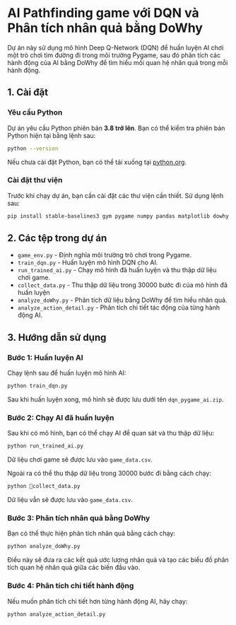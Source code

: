 # AI Pathfinding game với DQN và Phân tích nhân quả bằng DoWhy

Dự án này sử dụng mô hình Deep Q-Network (DQN) để huấn luyện AI chơi một trò chơi tìm đường đi trong môi trường Pygame, sau đó phân tích các hành động của AI bằng DoWhy để tìm hiểu mối quan hệ nhân quả trong mỗi hành động.

## 1. Cài đặt

### Yêu cầu Python
Dự án yêu cầu Python phiên bản **3.8 trở lên**. Bạn có thể kiểm tra phiên bản Python hiện tại bằng lệnh sau:

```bash
python --version
```

Nếu chưa cài đặt Python, bạn có thể tải xuống tại [python.org](https://www.python.org/downloads/).

### Cài đặt thư viện
Trước khi chạy dự án, bạn cần cài đặt các thư viện cần thiết. Sử dụng lệnh sau:

```bash
pip install stable-baselines3 gym pygame numpy pandas matplotlib dowhy
```

## 2. Các tệp trong dự án

- `game_env.py` - Định nghĩa môi trường trò chơi trong Pygame.
- `train_dqn.py` - Huấn luyện mô hình DQN cho AI.
- `run_trained_ai.py` - Chạy mô hình đã huấn luyện và thu thập dữ liệu chơi game.
- `collect_data.py` - Thu thập dữ liệu trong 30000 bước đi của mô hình đã huấn luyện
- `analyze_doWhy.py` - Phân tích dữ liệu bằng DoWhy để tìm hiểu nhân quả.
- `analyze_action_detail.py` - Phân tích chi tiết tác động của từng hành động AI.

## 3. Hướng dẫn sử dụng

### Bước 1: Huấn luyện AI
Chạy lệnh sau để huấn luyện mô hình AI:

```bash
python train_dqn.py
```

Sau khi huấn luyện xong, mô hình sẽ được lưu dưới tên `dqn_pygame_ai.zip`.

### Bước 2: Chạy AI đã huấn luyện
Sau khi có mô hình, bạn có thể chạy AI để quan sát và thu thập dữ liệu:

```bash
python run_trained_ai.py
```

Dữ liệu chơi game sẽ được lưu vào `game_data.csv`.

Ngoài ra có thể thu thập dữ liệu trong 30000 bước đi bằng cách chạy:

```bash
python collect_data.py
```
Dữ liệu vẫn sẽ được lưu vào `game_data.csv`.

### Bước 3: Phân tích nhân quả bằng DoWhy
Bạn có thể thực hiện phân tích nhân quả bằng cách chạy:

```bash
python analyze_doWhy.py
```

Điều này sẽ đưa ra các kết quả ước lượng nhân quả và tạo các biểu đồ phân tích quan hệ nhân quả giữa các biến đầu vào.

### Bước 4: Phân tích chi tiết hành động
Nếu muốn phân tích chi tiết hơn từng hành động AI, hãy chạy:

```bash
python analyze_action_detail.py
```
